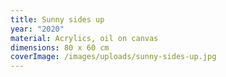 ```yaml
---
title: Sunny sides up
year: "2020"
material: Acrylics, oil on canvas
dimensions: 80 x 60 cm
coverImage: /images/uploads/sunny-sides-up.jpg
---
```

